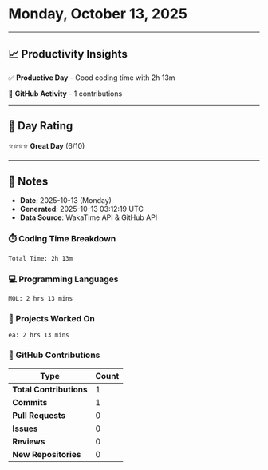 # Monday, October 13, 2025

---

## 📈 Productivity Insights

✅ **Productive Day** - Good coding time with 2h 13m

📝 **GitHub Activity** - 1 contributions

---

## 🎯 Day Rating

⭐⭐⭐⭐ **Great Day** (6/10)

---

## 📝 Notes

- **Date**: 2025-10-13 (Monday)
- **Generated**: 2025-10-13 03:12:19 UTC
- **Data Source**: WakaTime API & GitHub API


### ⏱️ Coding Time Breakdown

```
Total Time: 2h 13m
```

### 💻 Programming Languages

```
MQL: 2 hrs 13 mins
```

### 📂 Projects Worked On

```
ea: 2 hrs 13 mins

```


### 🐙 GitHub Contributions

| Type | Count |
|------|-------|
| **Total Contributions** | 1 |
| **Commits** | 1 |
| **Pull Requests** | 0 |
| **Issues** | 0 |
| **Reviews** | 0 |
| **New Repositories** | 0 |

